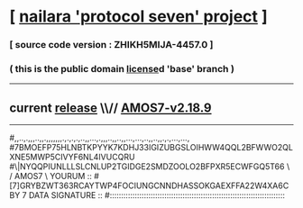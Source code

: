 
# [ [nailara 'protocol seven' project](http://nailara.network/) ]

### [ source code version : ZHIKH5MIJA-4457.0 ]

### ( this is the public domain [license](../license)d 'base' branch )
---
## current [release](https://github.com/nailara-technologies/protocol-7/releases) \\\\// [AMOS7-v2.18.9](https://github.com/nailara-technologies/protocol-7/releases/tag/AMOS7-v2.18.9)
---

#,,..,.,,,..,,.,,,,,,,.,.,.,.,..,,...,.,,,..,,..,,...,...,..,,..,,.,.,...,...,
#7BMOEFP75HLNBTKPYYK7KDHJ33IGIZUBGSLOIHWW4QQL2BFWWO2QLXNE5MWP5CIVYF6NL4IVUCQRU
#\\\|NYQQPIUNLLLSLCNLUP2TGIDGE2SMDZOOLO2BFPXR5ECWFGQ5T66 \ / AMOS7 \ YOURUM ::
#\[7]GRYBZWT363RCAYTWP4FOCIUNGCNNDHASSOKGAEXFFA22W4XA6CBY 7  DATA SIGNATURE ::
#:::::::::::::::::::::::::::::::::::::::::::::::::::::::::::::::::::::::::::::

